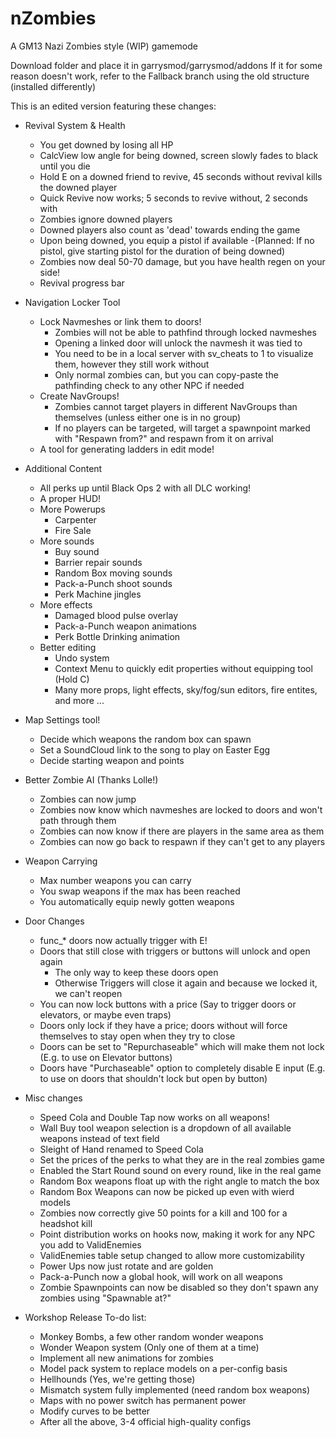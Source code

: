 nZombies
========

A GM13 Nazi Zombies style (WIP) gamemode

Download folder and place it in garrysmod/garrysmod/addons
If it for some reason doesn't work, refer to the Fallback branch using the old structure (installed differently)

This is an edited version featuring these changes:

- Revival System & Health
	- You get downed by losing all HP
	- CalcView low angle for being downed, screen slowly fades to black until you die
	- Hold E on a downed friend to revive, 45 seconds without revival kills the downed player
	- Quick Revive now works; 5 seconds to revive without, 2 seconds with
	- Zombies ignore downed players
	- Downed players also count as 'dead' towards ending the game
	- Upon being downed, you equip a pistol if available
		-(Planned: If no pistol, give starting pistol for the duration of being downed)
	- Zombies now deal 50-70 damage, but you have health regen on your side!
	- Revival progress bar

- Navigation Locker Tool
	- Lock Navmeshes or link them to doors!
		- Zombies will not be able to pathfind through locked navmeshes
		- Opening a linked door will unlock the navmesh it was tied to
		- You need to be in a local server with sv_cheats to 1 to visualize them, however they still work without
		- Only normal zombies can, but you can copy-paste the pathfinding check to any other NPC if needed
	- Create NavGroups!
		- Zombies cannot target players in different NavGroups than themselves (unless either one is in no group)
		- If no players can be targeted, will target a spawnpoint marked with "Respawn from?" and respawn from it on arrival
	- A tool for generating ladders in edit mode!

- Additional Content
	- All perks up until Black Ops 2 with all DLC working!
	- A proper HUD!
	- More Powerups
		- Carpenter
		- Fire Sale
	- More sounds
		- Buy sound
		- Barrier repair sounds
		- Random Box moving sounds
		- Pack-a-Punch shoot sounds
		- Perk Machine jingles
	- More effects
		- Damaged blood pulse overlay
		- Pack-a-Punch weapon animations
		- Perk Bottle Drinking animation
	- Better editing
		- Undo system
		- Context Menu to quickly edit properties without equipping tool (Hold C)
		- Many more props, light effects, sky/fog/sun editors, fire entites, and more ...

- Map Settings tool!
	- Decide which weapons the random box can spawn
	- Set a SoundCloud link to the song to play on Easter Egg
	- Decide starting weapon and points

- Better Zombie AI (Thanks Lolle!)
	- Zombies can now jump
	- Zombies now know which navmeshes are locked to doors and won't path through them
	- Zombies can now know if there are players in the same area as them
	- Zombies can now go back to respawn if they can't get to any players
		
- Weapon Carrying
	- Max number weapons you can carry
	- You swap weapons if the max has been reached
	- You automatically equip newly gotten weapons
		
- Door Changes
	- func_* doors now actually trigger with E!
	- Doors that still close with triggers or buttons will unlock and open again
		- The only way to keep these doors open
		- Otherwise Triggers will close it again and because we locked it, we can't reopen
	- You can now lock buttons with a price (Say to trigger doors or elevators, or maybe even traps)
	- Doors only lock if they have a price; doors without will force themselves to stay open when they try to close
	- Doors can be set to "Repurchaseable" which will make them not lock (E.g. to use on Elevator buttons)
	- Doors have "Purchaseable" option to completely disable E input (E.g. to use on doors that shouldn't lock but open by button)
	
- Misc changes
	- Speed Cola and Double Tap now works on all weapons!
	- Wall Buy tool weapon selection is a dropdown of all available weapons instead of text field
	- Sleight of Hand renamed to Speed Cola
	- Set the prices of the perks to what they are in the real zombies game
	- Enabled the Start Round sound on every round, like in the real game
	- Random Box weapons float up with the right angle to match the box
	- Random Box Weapons can now be picked up even with wierd models
	- Zombies now correctly give 50 points for a kill and 100 for a headshot kill
	- Point distribution works on hooks now, making it work for any NPC you add to ValidEnemies
	- ValidEnemies table setup changed to allow more customizability
	- Power Ups now just rotate and are golden
	- Pack-a-Punch now a global hook, will work on all weapons
	- Zombie Spawnpoints can now be disabled so they don't spawn any zombies using "Spawnable at?"


- Workshop Release To-do list:
	- Monkey Bombs, a few other random wonder weapons
	- Wonder Weapon system (Only one of them at a time)
	- Implement all new animations for zombies
	- Model pack system to replace models on a per-config basis
	- Hellhounds (Yes, we're getting those)
	- Mismatch system fully implemented (need random box weapons)
	- Maps with no power switch has permanent power
	- Modify curves to be better
	- After all the above, 3-4 official high-quality configs
